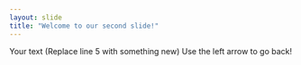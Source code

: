 ```yaml
---
layout: slide
title: "Welcome to our second slide!"
---
```

Your text (Replace line 5 with something new)
Use the left arrow to go back!
